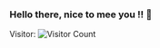 ### Hello there, nice to mee you !! 👋
Visitor: ![Visitor Count](https://profile-counter.glitch.me/Abhayaku/count.svg)
